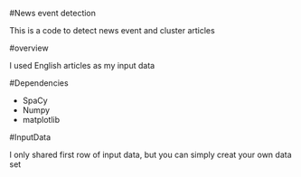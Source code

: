 #News event detection

This is a code to detect news event and cluster articles

#overview

I used English articles as my input data

#Dependencies
- SpaCy
- Numpy
- matplotlib

#InputData

I only shared first row of input data, but you can simply creat your own data set
